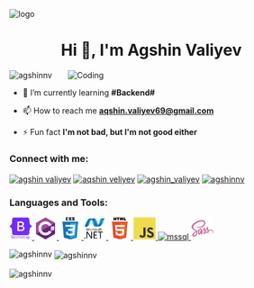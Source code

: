 ![logo](https://maruf001-mt.github.io/Premium-Delivery/web.gif)
<h1 align="center">Hi 👋, I'm Agshin Valiyev</h1>
<img align="right" alt="Coding" width="400" src="https://cdn.dribbble.com/users/1162077/screenshots/3848914/programmer.gif">

<p align="left"> <img src="https://komarev.com/ghpvc/?username=agshinnv&label=Profile%20views&color=0e75b6&style=flat" alt="agshinnv" /> </p>

- 🌱 I’m currently learning **#Backend#**

- 📫 How to reach me **aqshin.valiyev69@gmail.com**

- ⚡ Fun fact **I'm not bad, but I'm not good either**

<h3 align="left">Connect with me:</h3>
<p align="left">
<a href="https://linkedin.com/in/agshin valiyev" target="blank"><img align="center" src="https://raw.githubusercontent.com/rahuldkjain/github-profile-readme-generator/master/src/images/icons/Social/linked-in-alt.svg" alt="agshin valiyev" height="30" width="40" /></a>
<a href="https://fb.com/aqshi̇n veli̇yev" target="blank"><img align="center" src="https://raw.githubusercontent.com/rahuldkjain/github-profile-readme-generator/master/src/images/icons/Social/facebook.svg" alt="aqshi̇n veli̇yev" height="30" width="40" /></a>
<a href="https://instagram.com/agshin_valiyev" target="blank"><img align="center" src="https://raw.githubusercontent.com/rahuldkjain/github-profile-readme-generator/master/src/images/icons/Social/instagram.svg" alt="agshin_valiyev" height="30" width="40" /></a>
<a href="https://www.hackerrank.com/agshinnv" target="blank"><img align="center" src="https://raw.githubusercontent.com/rahuldkjain/github-profile-readme-generator/master/src/images/icons/Social/hackerrank.svg" alt="agshinnv" height="30" width="40" /></a>
</p>

<h3 align="left">Languages and Tools:</h3>
<p align="left"> <a href="https://getbootstrap.com" target="_blank" rel="noreferrer"> <img src="https://raw.githubusercontent.com/devicons/devicon/master/icons/bootstrap/bootstrap-plain-wordmark.svg" alt="bootstrap" width="40" height="40"/> </a> <a href="https://www.w3schools.com/cs/" target="_blank" rel="noreferrer"> <img src="https://raw.githubusercontent.com/devicons/devicon/master/icons/csharp/csharp-original.svg" alt="csharp" width="40" height="40"/> </a> <a href="https://www.w3schools.com/css/" target="_blank" rel="noreferrer"> <img src="https://raw.githubusercontent.com/devicons/devicon/master/icons/css3/css3-original-wordmark.svg" alt="css3" width="40" height="40"/> </a> <a href="https://dotnet.microsoft.com/" target="_blank" rel="noreferrer"> <img src="https://raw.githubusercontent.com/devicons/devicon/master/icons/dot-net/dot-net-original-wordmark.svg" alt="dotnet" width="40" height="40"/> </a> <a href="https://www.w3.org/html/" target="_blank" rel="noreferrer"> <img src="https://raw.githubusercontent.com/devicons/devicon/master/icons/html5/html5-original-wordmark.svg" alt="html5" width="40" height="40"/> </a> <a href="https://developer.mozilla.org/en-US/docs/Web/JavaScript" target="_blank" rel="noreferrer"> <img src="https://raw.githubusercontent.com/devicons/devicon/master/icons/javascript/javascript-original.svg" alt="javascript" width="40" height="40"/> </a> <a href="https://www.microsoft.com/en-us/sql-server" target="_blank" rel="noreferrer"> <img src="https://www.svgrepo.com/show/303229/microsoft-sql-server-logo.svg" alt="mssql" width="40" height="40"/> </a> <a href="https://sass-lang.com" target="_blank" rel="noreferrer"> <img src="https://raw.githubusercontent.com/devicons/devicon/master/icons/sass/sass-original.svg" alt="sass" width="40" height="40"/> </a> </p>

<p><img align="left" src="https://github-readme-stats.vercel.app/api/top-langs?username=agshinnv&show_icons=true&locale=en&layout=compact" alt="agshinnv" /></p>

<p>&nbsp;<img align="center" src="https://github-readme-stats.vercel.app/api?username=agshinnv&show_icons=true&locale=en" alt="agshinnv" /></p>

<p><img align="center" src="https://github-readme-streak-stats.herokuapp.com/?user=agshinnv&" alt="agshinnv" /></p>
